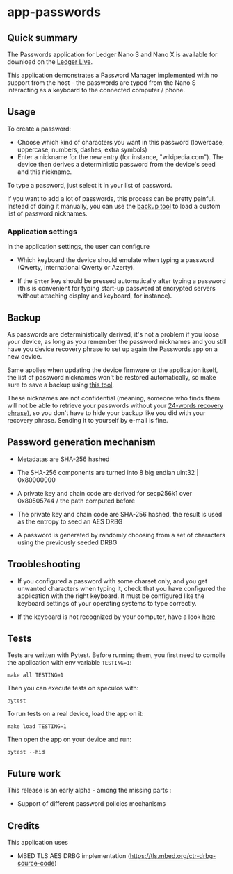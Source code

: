 # app-passwords

## Quick summary

The Passwords application for Ledger Nano S and Nano X is available for download on the [Ledger Live](https://www.ledger.com/ledger-live/download).

This application demonstrates a Password Manager implemented with no support from the host - the passwords are typed from the Nano S interacting as a keyboard to the connected computer / phone.

## Usage

To create a password:

- Choose which kind of characters you want in this password (lowercase, uppercase, numbers, dashes, extra symbols)
- Enter a nickname for the new entry (for instance, "wikipedia.com").
  The device then derives a deterministic password from the device's seed and this nickname.

To type a password, just select it in your list of password.

If you want to add a lot of passwords, this process can be pretty painful. Instead of doing it manually, you can use the [backup tool](https://blog.ledger.com/passwords-backup/) to load a custom list of password nicknames.

### Application settings

In the application settings, the user can configure

- Which keyboard the device should emulate when typing a password (Qwerty, International Qwerty or Azerty).

- If the `Enter` key should be pressed automatically after typing a password (this is convenient for typing start-up password at encrypted servers without attaching display and keyboard, for instance).

## Backup

As passwords are deterministically derived, it's not a problem if you loose your device, as long as you remember the password nicknames and you still have you device recovery phrase to set up again the Passwords app on a new device.

Same applies when updating the device firmware or the application itself, the list of password nicknames won't be restored automatically, so make sure to save a backup using [this tool](https://blog.ledger.com/passwords-backup/).

These nicknames are not confidential (meaning, someone who finds them will not be able to retrieve your passwords without your [24-words recovery phrase](https://www.ledger.com/academy/crypto/what-is-a-recovery-phrase)), so you don't have to hide your backup like you did with your recovery phrase. Sending it to yourself by e-mail is fine.

## Password generation mechanism

- Metadatas are SHA-256 hashed

- The SHA-256 components are turned into 8 big endian uint32 | 0x80000000

- A private key and chain code are derived for secp256k1 over 0x80505744 / the path computed before

- The private key and chain code are SHA-256 hashed, the result is used as the entropy to seed an AES DRBG

- A password is generated by randomly choosing from a set of characters using the previously seeded DRBG

## Troobleshooting

- If you configured a password with some charset only, and you get unwanted characters when typing it, check that you have configured the application with the right keyboard. It must be configured like the keyboard settings of your operating systems to type correctly.

- If the keyboard is not recognized by your computer, have a look [here](https://support.ledger.com/hc/en-us/articles/115005165269-Fix-connection-issues)

## Tests

Tests are written with Pytest. Before running them, you first need to compile the application with env variable `TESTING=1`:

`make all TESTING=1 `

Then you can execute tests on speculos with:

`pytest`

To run tests on a real device, load the app on it:

`make load TESTING=1 `

Then open the app on your device and run:

`pytest --hid`

## Future work

This release is an early alpha - among the missing parts :

- Support of different password policies mechanisms

## Credits

This application uses

- MBED TLS AES DRBG implementation (https://tls.mbed.org/ctr-drbg-source-code)

